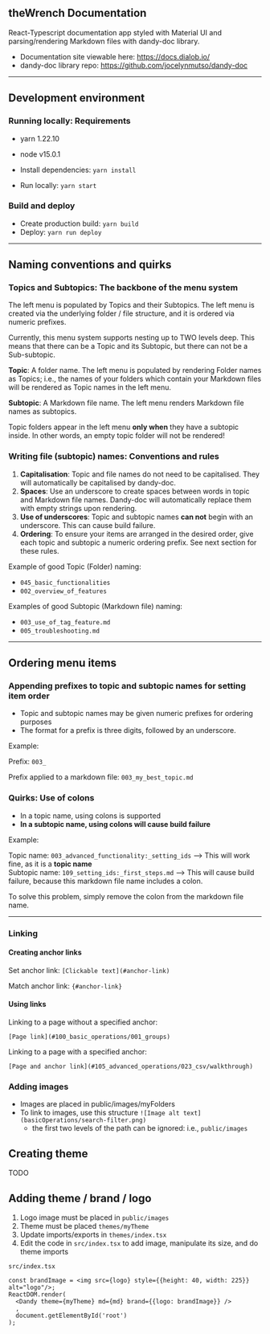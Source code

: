 ## theWrench Documentation

React-Typescript documentation app styled with Material UI and parsing/rendering Markdown files with dandy-doc library.

* Documentation site viewable here: https://docs.dialob.io/ 
* dandy-doc library repo: https://github.com/jocelynmutso/dandy-doc

---

## Development environment

### Running locally: Requirements

* yarn 1.22.10
* node v15.0.1

* Install dependencies: `yarn install`
* Run locally: `yarn start`

### Build and deploy

* Create production build: `yarn build`
* Deploy: `yarn run deploy`

---

## Naming conventions and quirks


### Topics and Subtopics: The backbone of the menu system

The left menu is populated by Topics and their Subtopics. The left menu is created via the underlying folder / file structure, and it is ordered via numeric prefixes. 

Currently, this menu system supports nesting up to TWO levels deep. This means that there can be a Topic and its Subtopic, but there can not be a Sub-subtopic.

**Topic**: A folder name. The left menu is populated by rendering Folder names as Topics; i.e., the names of your folders which contain your Markdown files will be rendered as Topic names in the left menu.  

**Subtopic**: A Markdown file name. The left menu renders Markdown file names as subtopics. 

Topic folders appear in the left menu **only when** they have a subtopic inside. In other words, an empty topic folder will not be rendered!

### Writing file (subtopic) names: Conventions and rules

1. **Capitalisation**: Topic and file names do not need to be capitalised. They will automatically be capitalised by dandy-doc.
2. **Spaces**: Use an underscore to create spaces between words in topic and Markdown file names. Dandy-doc will automatically replace them with empty strings upon rendering.
3. **Use of underscores**: Topic and subtopic names **can not** begin with an underscore. This can cause build failure.
4. **Ordering**: To ensure your items are arranged in the desired order, give each topic and subtopic a numeric ordering prefix. See next section for these rules.

Example of good Topic (Folder) naming:

* `045_basic_functionalities`
* `002_overview_of_features`

Examples of good Subtopic (Markdown file) naming:

* `003_use_of_tag_feature.md`
* `005_troubleshooting.md`

---

## Ordering menu items

### Appending prefixes to topic and subtopic names for setting item order

* Topic and subtopic names may be given numeric prefixes for ordering purposes
* The format for a prefix is three digits, followed by an underscore. 

Example:

Prefix: `003_`

Prefix applied to a markdown file: `003_my_best_topic.md`


### Quirks: Use of colons

* In a topic name, using colons is supported
* **In a subtopic name, using colons will cause build failure**

Example:

Topic name: `003_advanced_functionality:_setting_ids` --> This will work fine, as it is a **topic name**  
Subtopic name: `109_setting_ids:_first_steps.md` --> This will cause build failure, because this markdown file name includes a colon. 

To solve this problem, simply remove the colon from the markdown file name.

---

### Linking

#### Creating anchor links

Set anchor link: `[Clickable text](#anchor-link)`

Match anchor link: `{#anchor-link}`

#### Using links

Linking to a page without a specified anchor:

`[Page link](#100_basic_operations/001_groups)`


Linking to a page with a specified anchor:

`[Page and anchor link](#105_advanced_operations/023_csv/walkthrough)`

### Adding images

* Images are placed in public/images/myFolders
* To link to images, use this structure `![Image alt text](basicOperations/search-filter.png)`
  * the first two levels of the path can be ignored: i.e., `public/images`


## Creating theme

TODO


## Adding theme / brand / logo

1. Logo image must be placed in `public/images`
2. Theme must be placed `themes/myTheme`
3. Update imports/exports in `themes/index.tsx`
4. Edit the code in `src/index.tsx` to add image, manipulate its size, and do theme imports

```
src/index.tsx

const brandImage = <img src={logo} style={{height: 40, width: 225}} alt="logo"/>;
ReactDOM.render( 
  <Dandy theme={myTheme} md={md} brand={{logo: brandImage}} />
  ,
  document.getElementById('root')
);

```



